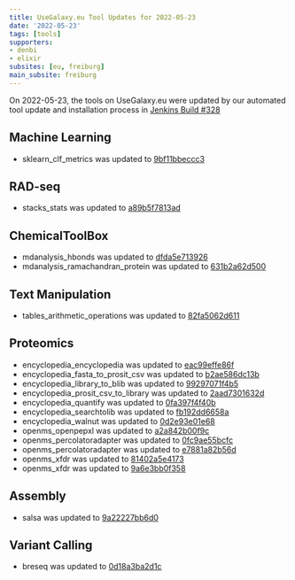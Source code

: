 ```yaml
---
title: UseGalaxy.eu Tool Updates for 2022-05-23
date: '2022-05-23'
tags: [tools]
supporters:
- denbi
- elixir
subsites: [eu, freiburg]
main_subsite: freiburg
---
```


On 2022-05-23, the tools on UseGalaxy.eu were updated by our automated tool update and installation process in [Jenkins Build #328](https://build.galaxyproject.eu/job/usegalaxy-eu/job/install-tools/#328/)


## Machine Learning

- sklearn_clf_metrics was updated to [9bf11bbeccc3](https://toolshed.g2.bx.psu.edu/view/bgruening/sklearn_clf_metrics/9bf11bbeccc3)

## RAD-seq

- stacks_stats was updated to [a89b5f7813ad](https://toolshed.g2.bx.psu.edu/view/iuc/stacks_stats/a89b5f7813ad)

## ChemicalToolBox

- mdanalysis_hbonds was updated to [dfda5e713926](https://toolshed.g2.bx.psu.edu/view/chemteam/mdanalysis_hbonds/dfda5e713926)
- mdanalysis_ramachandran_protein was updated to [631b2a62d500](https://toolshed.g2.bx.psu.edu/view/chemteam/mdanalysis_ramachandran_protein/631b2a62d500)

## Text Manipulation

- tables_arithmetic_operations was updated to [82fa5062d611](https://toolshed.g2.bx.psu.edu/view/devteam/tables_arithmetic_operations/82fa5062d611)

## Proteomics

- encyclopedia_encyclopedia was updated to [eac99effe86f](https://toolshed.g2.bx.psu.edu/view/galaxyp/encyclopedia_encyclopedia/eac99effe86f)
- encyclopedia_fasta_to_prosit_csv was updated to [b2ae586dc13b](https://toolshed.g2.bx.psu.edu/view/galaxyp/encyclopedia_fasta_to_prosit_csv/b2ae586dc13b)
- encyclopedia_library_to_blib was updated to [99297071f4b5](https://toolshed.g2.bx.psu.edu/view/galaxyp/encyclopedia_library_to_blib/99297071f4b5)
- encyclopedia_prosit_csv_to_library was updated to [2aad7301632d](https://toolshed.g2.bx.psu.edu/view/galaxyp/encyclopedia_prosit_csv_to_library/2aad7301632d)
- encyclopedia_quantify was updated to [0fa397f4f40b](https://toolshed.g2.bx.psu.edu/view/galaxyp/encyclopedia_quantify/0fa397f4f40b)
- encyclopedia_searchtolib was updated to [fb192dd6658a](https://toolshed.g2.bx.psu.edu/view/galaxyp/encyclopedia_searchtolib/fb192dd6658a)
- encyclopedia_walnut was updated to [0d2e93e01e68](https://toolshed.g2.bx.psu.edu/view/galaxyp/encyclopedia_walnut/0d2e93e01e68)
- openms_openpepxl was updated to [a2a842b00f9c](https://toolshed.g2.bx.psu.edu/view/galaxyp/openms_openpepxl/a2a842b00f9c)
- openms_percolatoradapter was updated to [0fc9ae55bcfc](https://toolshed.g2.bx.psu.edu/view/galaxyp/openms_percolatoradapter/0fc9ae55bcfc)
- openms_percolatoradapter was updated to [e7881a82b56d](https://toolshed.g2.bx.psu.edu/view/galaxyp/openms_percolatoradapter/e7881a82b56d)
- openms_xfdr was updated to [81402a5e4173](https://toolshed.g2.bx.psu.edu/view/galaxyp/openms_xfdr/81402a5e4173)
- openms_xfdr was updated to [9a6e3bb0f358](https://toolshed.g2.bx.psu.edu/view/galaxyp/openms_xfdr/9a6e3bb0f358)

## Assembly

- salsa was updated to [9a22227bb6d0](https://toolshed.g2.bx.psu.edu/view/iuc/salsa/9a22227bb6d0)

## Variant Calling

- breseq was updated to [0d18a3ba2d1c](https://toolshed.g2.bx.psu.edu/view/iuc/breseq/0d18a3ba2d1c)


